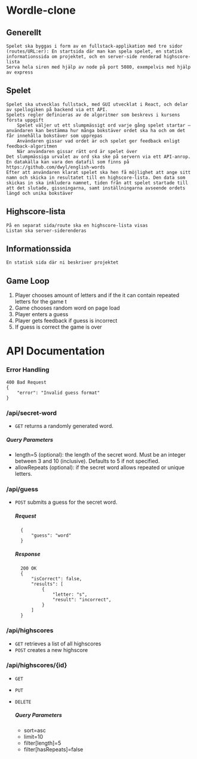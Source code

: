 # Wordle-clone

## Generellt

    Spelet ska byggas i form av en fullstack-applikation med tre sidor (routes/URL:er): En startsida där man kan spela spelet, en statisk informationssida om projektet, och en server-side renderad highscore-lista
    Serva hela siren med hjälp av node på port 5080, exempelvis med hjälp av express

## Spelet

    Spelet ska utvecklas fullstack, med GUI utvecklat i React, och delar av spellogiken på backend via ett API.
    Spelets regler definieras av de algoritmer som beskrevs i kursens första uppgift
        Spelet väljer ut ett slumpmässigt ord varje gång spelet startar – användaren kan bestämma hur många bokstäver ordet ska ha och om det får innehålla bokstäver som upprepas
        Användaren gissar vad ordet är och spelet ger feedback enligt feedback-algoritmen
        När användaren gissar rätt ord är spelet över
    Det slumpmässiga urvalet av ord ska ske på servern via ett API-anrop. En datakälla kan vara den datafil som finns på https://github.com/dwyl/english-words
    Efter att användaren klarat spelet ska hen få möjlighet att ange sitt namn och skicka in resultatet till en highscore-lista. Den data som skickas in ska inkludera namnet, tiden från att spelet startade till att det slutade, gissningarna, samt inställningarna avseende ordets längd och unika bokstäver

## Highscore-lista

    På en separat sida/route ska en highscore-lista visas
    Listan ska server-siderenderas

## Informationssida

    En statisk sida där ni beskriver projektet

## Game Loop
1. Player chooses amount of letters and if the it can contain repeated letters for the game t 
2. Game chooses random word on page load
3. Player enters a guess
4. Player gets feedback if guess is incorrect
5. If guess is correct the game is over


# API Documentation

### Error Handling
    400 Bad Request
    {
        "error": "Invalid guess format"
    }    

### /api/secret-word
* ```GET``` returns a randomly generated word.

##### Query Parameters
* length=5 (optional): the length of the secret word. Must be an integer between 3 and 10 (inclusive). Defaults to 5 if not specified.
* allowRepeats (optional): if the secret word allows repeated or unique letters.

### /api/guess
* ```POST``` submits a guess for the secret word.

    ##### Request
        {
            "guess": "word"
        }    
    ##### Response
        200 OK
        {
            "isCorrect": false,
            "results": [
                { 
                    "letter: "s", 
                    "result": "incorrect",
                }
            ]
        }    

### /api/highscores
* ```GET``` retrieves a list of all highscores
* ```POST``` creates a new highscore


### /api/highscores/{id}
* ```GET``` 
* ```PUT``` 
* ```DELETE``` 

    ##### Query Parameters
    * sort=asc
    * limit=10
    * filter[length]=5
    * filter[hasRepeats]=false

